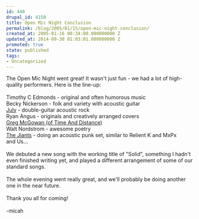```yaml
---
id: 440
drupal_id: 4150
title: Open Mic Night Conclusion
permalink: /blog/2005/01/15/open-mic-night-conclusion/
created_at: 2005-01-16 00:34:00.000000000 Z
updated_at: 2014-09-30 01:03:01.000000000 Z
promoted: true
state: published
tags:
- Uncategorized
---
```

The Open Mic Night went great! It wasn't just fun - we had a lot of high-quality performers. Here is the line-up:
<br />
<br />Timothy C Edmonds - original and often humorous music
<br />Becky Nickerson - folk and variety with acoustic guitar
<br /><a href="http://www.soundclick.com/bands/4/july.htm">July</a> - double-guitar acoustic rock
<br />Ryan Angus - originals and creatively arranged covers
<br /><a href="http://www.timeanddistance.com/">Greg McGowan (of Time And Distance)</a>
<br />Walt Nordstrom - awesome poetry
<br /><a href="http://www.jiants.net/">The Jiants</a> - doing an acoustic punk set, similar to Relient K and MxPx
<br />and Us...
<br />
<br />We debuted a new song with the working title of "Solid", something I hadn't even finished writing yet, and played a different arrangement of some of our standard songs.
<br />
<br />The whole evening went really great, and we'll probably be doing another one in the near future.
<br />
<br />Thank you all for coming!
<br />
<br />-micah
